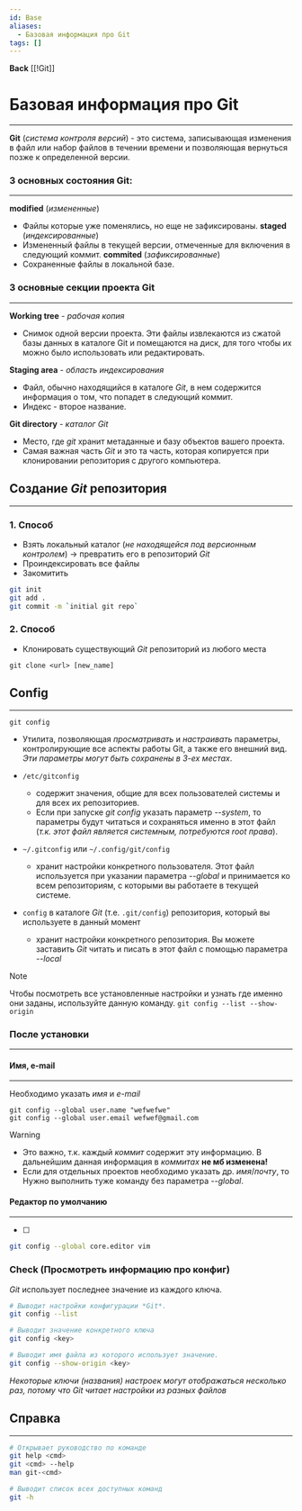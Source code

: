 ```yaml
---
id: Base
aliases:
  - Базовая информация про Git
tags: []
---
```


**Back**
	[[!Git]]

# Базовая информация про Git
---
**Git** (*система контроля версий*) - это система, записывающая изменения в файл или набор файлов в течении времени и позволяющая вернуться позже к определенной версии.

### 3 основных состояния **Git**:
---
**modified** (*измененные*)
- Файлы которые уже поменялись, но еще не зафиксированы.
**staged** (*индексированные*)
- Измененный файлы в текущей версии, отмеченные для включения в следующий коммит.
**commited** (*зафиксированные*)
- Сохраненные файлы в локальной базе.


### 3 основные секции проекта **Git**
---
**Working tree** - *рабочая копия*
- Снимок одной версии проекта. Эти файлы извлекаются из сжатой базы данных в каталоге Git и помещаются на диск, для того чтобы их можно было использовать или редактировать.

**Staging area** - *область индексирования*
- Файл, обычно находящийся в каталоге *Git*, в нем содержится информация о том, что попадет в следующий коммит.
- Индекс - второе название.

**Git directory** - *каталог Git*
- Место, где *git* хранит метаданные и базу объектов вашего проекта.
- Самая важная часть *Git* и это та часть, которая копируется при клонировании репозитория с другого компьютера.


## Создание *Git* репозитория
---
### 1. Способ

- Взять локальный каталог (*не находящейся под версионным контролем*) -> превратить его в репозиторий *Git*
- Проиндексировать все файлы
- Закомитить
```bash
git init
git add .
git commit -m `initial git repo`
```

### 2. Способ

- Клонировать существующий *Git* репозиторий из любого места
```
git clone <url> [new_name]
```

## Config
---
`git config`
- Утилита, позволяющая *просматривать* и *настраивать* параметры, контролирующие все аспекты работы Git, а также его внешний вид. *Эти параметры могут быть сохранены в 3-ех местах*.

- `/etc/gitconfig`
	- содержит значения, общие для всех пользователей системы и для всех их репозиториев.
    - Если при запуске *git config* указать параметр *--system*, то параметры будут читаться и сохраняться именно в этот файл (*т.к. этот файл является системным, потребуются root права*).

- `~/.gitconfig` или `~/.config/git/config`
	- хранит настройки конкретного пользователя. Этот файл используется при указании параметра *--global* и принимается ко всем репозиториям, с которыми вы работаете в текущей системе.

- `config` в каталоге *Git* (т.е. `.git/config`) репозитория, который вы используете в данный момент
	- хранит настройки конкретного репозитория. Вы можете заставить *Git* читать и писать в этот файл с помощью параметра *--local*

>[!Note]
>Чтобы посмотреть все установленные настройки и узнать где именно они заданы, используйте данную команду. `git config --list --show-origin`

### После установки
---

#### Имя, e-mail
---

Необходимо указать *имя* и *e-mail*
```
git config --global user.name "wefwefwe"
git config --global user.email wefwef@gmail.com
```

>[!Warning]
> - Это важно, т.к. каждый *коммит* содержит эту информацию.
> 	В дальнейшим данная информация в *коммитах* **не мб изменена!**
> - Если для отдельных проектов необходимо указать др. *имя*/*почту*, то
>	Нужно выполнить туже команду без параметра *--global*.


#### Редактор по умолчанию
---
- [ ]
```bash
git config --global core.editor vim
```


### Check (Просмотреть информацию про конфиг)

 *Git* использует последнее значение из каждого ключа.
```bash
# Выводит настройки конфигурации *Git*.
git config --list

# Выводит значение конкретного ключа
git config <key>

# Выводит имя файла из которого использует значение.
git config --show-origin <key>
```
 *Некоторые ключи (названия) настроек могут отображаться несколько раз, потому что Git читает настройки из разных файлов*

## Справка
---
```bash
# Открывает руководство по команде
git help <cmd>
git <cmd> --help
man git-<cmd>

# Выводит список всех доступных команд
git -h
```

